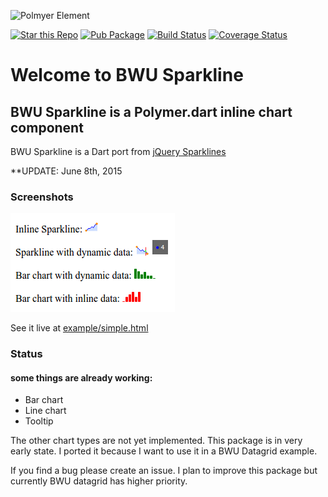 ![Polmyer Element](https://raw.githubusercontent.com/bwu-dart/bwu_datagrid/master/doc/screenshots/polymer_logo.png)

[![Star this Repo](https://img.shields.io/github/stars/bwu-dart/bwu_sparkline.svg?style=flat)](https://github.com/bwu-dart/bwu_sparkline)
[![Pub Package](https://img.shields.io/pub/v/bwu_sparkline.svg?style=flat)](https://pub.dartlang.org/packages/bwu_sparkline)
[![Build Status](https://travis-ci.org/bwu-dart/bwu_sparkline.svg?branch=travis)](https://travis-ci.org/bwu-dart/bwu_sparkline)
[![Coverage Status](https://coveralls.io/repos/bwu-dart/bwu_sparkline/badge.svg)](https://coveralls.io/r/bwu-dart/bwu_sparkline)

# Welcome to BWU Sparkline

## BWU Sparkline is a Polymer.dart inline chart component
BWU Sparkline is a Dart port from [jQuery Sparklines](http://www.omnipotent.net/jquery.sparkline) 

**UPDATE:  June 8th, 2015

### Screenshots
![Simple example](https://raw.githubusercontent.com/bwu-dart/bwu_sparkline/master/doc/screenshots/screenshot1.png)

See it live at [example/simple.html](http://bwu-dart.github.io/bwu_sparkline/example/simple.html) 

### Status

#### some things are already working:
 
* Bar chart
* Line chart
* Tooltip

The other chart types are not yet implemented.
This package is in very early state. I ported it because I want to use it in a BWU Datagrid example.

If you find a bug please create an issue.
I plan to improve this package but currently BWU datagrid has higher priority.
